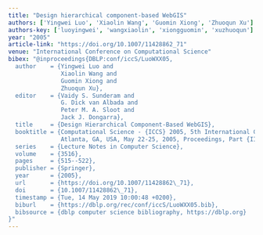 ```yaml
---
title: "Design hierarchical component-based WebGIS"
authors: ['Yingwei Luo', 'Xiaolin Wang', 'Guomin Xiong', 'Zhuoqun Xu']
authors-key: ['luoyingwei', 'wangxiaolin', 'xiongguomin', 'xuzhuoqun']
year: "2005"
article-link: "https://doi.org/10.1007/11428862_71"
venue: "International Conference on Computational Science"
bibex: "@inproceedings{DBLP:conf/iccS/LuoWXX05,
  author    = {Yingwei Luo and
               Xiaolin Wang and
               Guomin Xiong and
               Zhuoqun Xu},
  editor    = {Vaidy S. Sunderam and
               G. Dick van Albada and
               Peter M. A. Sloot and
               Jack J. Dongarra},
  title     = {Design Hierarchical Component-Based WebGIS},
  booktitle = {Computational Science - {ICCS} 2005, 5th International Conference,
               Atlanta, GA, USA, May 22-25, 2005, Proceedings, Part {III}},
  series    = {Lecture Notes in Computer Science},
  volume    = {3516},
  pages     = {515--522},
  publisher = {Springer},
  year      = {2005},
  url       = {https://doi.org/10.1007/11428862\_71},
  doi       = {10.1007/11428862\_71},
  timestamp = {Tue, 14 May 2019 10:00:48 +0200},
  biburl    = {https://dblp.org/rec/conf/iccS/LuoWXX05.bib},
  bibsource = {dblp computer science bibliography, https://dblp.org}
}"
---
```


